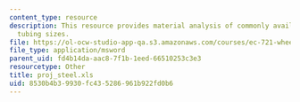 ```yaml
---
content_type: resource
description: This resource provides material analysis of commonly available mild steel
  tubing sizes.
file: https://ol-ocw-studio-app-qa.s3.amazonaws.com/courses/ec-721-wheelchair-design-in-developing-countries-spring-2009/8530b4b39930fc435286961b922fd0b6_proj_steel.xls
file_type: application/msword
parent_uid: fd4b14da-aac8-7f1b-1eed-66510253c3e3
resourcetype: Other
title: proj_steel.xls
uid: 8530b4b3-9930-fc43-5286-961b922fd0b6
---
```

